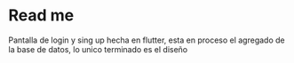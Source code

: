 # Read me

Pantalla de login y sing up hecha en flutter, esta en proceso el agregado de la base de datos, lo unico terminado es el diseño
